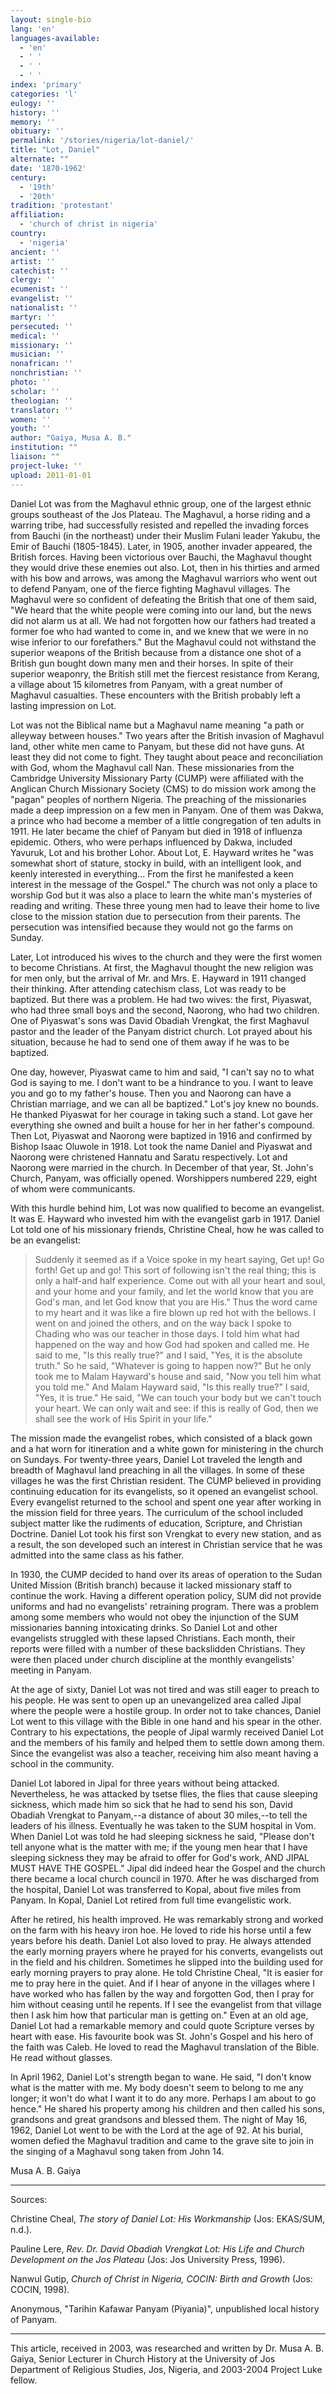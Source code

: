 ```yaml
---
layout: single-bio
lang: 'en'
languages-available:
  - 'en'
  - ' '
  - ' '
  - ' '
index: 'primary'
categories: 'l'
eulogy: ''
history: ''
memory: ''
obituary: ''
permalink: '/stories/nigeria/lot-daniel/'
title: "Lot, Daniel"
alternate: ""
date: '1870-1962'
century:
  - '19th'
  - '20th'
tradition: 'protestant'
affiliation:
  - 'church of christ in nigeria'
country:
  - 'nigeria'
ancient: ''
artist: ''
catechist: ''
clergy: ''
ecumenist: ''
evangelist: ''
nationalist: ''
martyr: ''
persecuted: ''
medical: ''
missionary: ''
musician: ''
nonafrican: ''
nonchristian: ''
photo: ''
scholar: ''
theologian: ''
translator: ''
women: ''
youth: ''
author: "Gaiya, Musa A. B."
institution: ""
liaison: ""
project-luke: ''
upload: 2011-01-01
---
```




Daniel Lot was from the Maghavul ethnic group, one of the largest ethnic groups southeast of the Jos Plateau. The Maghavul, a horse riding and a warring tribe, had successfully resisted and repelled the invading forces from Bauchi (in the northeast) under their Muslim Fulani leader Yakubu, the Emir of Bauchi (1805-1845). Later, in 1905, another invader appeared, the British forces.  Having been victorious over Bauchi, the Maghavul thought they would drive these enemies out also. Lot, then in his thirties and armed with his bow and arrows, was among the Maghavul warriors who went out to defend Panyam, one of the fierce fighting Maghavul villages. The Maghavul were so confident of defeating the British that one of them said, "We heard that the white people were coming into our land, but the news did not alarm us at all. We had not forgotten how our fathers had treated a former foe who had wanted to come in, and we knew that we were in no wise inferior to our forefathers." But the Maghavul could not withstand the superior weapons of the British because from a distance one shot of a British gun  bought down many men and their horses. In spite of their superior weaponry, the British still met the fiercest resistance from Kerang, a village about 15 kilometres from Panyam, with a great number of Maghavul casualties. These encounters with the British probably left a lasting impression on Lot.

Lot was not the Biblical name but a Maghavul name meaning "a path or alleyway between houses." Two years after the British invasion of Maghavul land, other white men came to Panyam, but these did not have guns. At least they did not come to fight. They taught about peace and reconciliation with God, whom the Maghavul call Nan. These missionaries from the Cambridge University Missionary Party (CUMP) were affiliated with the Anglican Church Missionary Society (CMS) to do mission work among the "pagan" peoples of northern Nigeria. The preaching of the missionaries made a deep impression on a few men in Panyam. One of them was Dakwa, a prince who had become a member of a little congregation of ten adults in 1911. He later became the chief of Panyam but died in 1918 of influenza epidemic. Others, who were perhaps influenced by Dakwa, included Yavuruk, Lot and his brother Lohor. About Lot, E. Hayward writes he "was somewhat short of stature, stocky in build, with an intelligent look, and keenly interested in everything... From the first he manifested a keen interest in the message of the Gospel." The church was not only a place to worship God but it was also a place to learn the white man's mysteries of reading and writing. These three young men had to leave their home to live close to the mission station due to persecution from their parents. The persecution was intensified because they would not go the farms on Sunday.

Later, Lot introduced his wives to the church and they were the first women to become Christians. At first, the Maghavul thought the new religion was for men only, but the arrival of Mr. and Mrs. E. Hayward in 1911 changed their thinking. After attending catechism class, Lot was ready to be baptized. But there was a problem. He had two wives: the first, Piyaswat, who had three small boys and the second, Naorong, who had two children. One of Piyaswat's sons was David Obadiah Vrengkat, the first Maghavul pastor and the leader of the Panyam district church. Lot prayed about his situation, because he had to send one of them away if he was to be baptized.

One day, however, Piyaswat came to him and said, "I can't say no to what God is saying to me. I don't want to be a hindrance to you. I want to leave you and go to my father's house. Then you and Naorong can have a Christian marriage, and we can all be baptized." Lot's joy knew no bounds. He thanked Piyaswat for her courage in taking such a stand. Lot gave her everything she owned and built a house for her in her father's compound. Then Lot, Piyaswat and Naorong were baptized in 1916 and  confirmed by Bishop Isaac Oluwole in 1918. Lot took the name Daniel and Piyaswat and Naorong were christened Hannatu and Saratu respectively. Lot and Naorong were married in the church. In December of that year, St. John's Church, Panyam, was officially opened. Worshippers numbered 229, eight of whom were communicants.

With this hurdle behind him, Lot was now qualified to become an evangelist. It was E. Hayward who invested him with the evangelist garb in 1917. Daniel Lot told one of his missionary friends, Christine Cheal, how he was called to be an evangelist:

> Suddenly it seemed as if a Voice spoke in my heart saying, Get up! Go forth! Get up and go! This sort of following isn't the real thing; this is only a half-and half experience. Come out with all your heart and soul, and your home and your family, and let the world know that you are God's man, and let God know that you are His." Thus the word came to my heart and it was like a fire blown up red hot with the bellows. I went on and joined the others, and on the way back I spoke to Chading who was our teacher in those days. I told him what had happened on the way and how God had spoken and called me. He said to me, "Is this really true?" and I said, "Yes, it is the absolute truth." So  he said, "Whatever is going to happen now?" But he only took me to Malam Hayward's house and said, "Now you tell him what you told me." And Malam Hayward said, "Is this really true?"  I said, "Yes, it is true." He said, "We can touch your body but we can't touch your heart. We can only wait and see: if this is really of God, then we shall see the work of His Spirit in your life."

The mission made the evangelist robes, which consisted of a black gown and a hat worn for itineration and a white gown for ministering in the church on Sundays. For twenty-three years, Daniel Lot traveled the length and breadth of Maghavul land preaching in all the villages. In some of these villages he was the first Christian resident. The CUMP believed in providing continuing education for its evangelists, so it opened an evangelist school. Every evangelist returned to the school and spent one year after working in the mission field for three years. The curriculum of the school included subject matter like the rudiments of education, Scripture, and Christian Doctrine. Daniel Lot took his first son Vrengkat to every new station, and as a result, the son developed such an interest in Christian service that he was admitted into the same class as his father.

In 1930, the CUMP decided to hand over its areas of operation to the Sudan United Mission (British branch) because it lacked missionary staff to continue the work. Having a different operation policy, SUM did not provide uniforms and had no evangelists' retraining program.  There was a problem among some members who would not obey the injunction of the SUM missionaries banning intoxicating drinks. So Daniel Lot and other evangelists struggled with these lapsed Christians. Each month, their reports were filled with a number of these backslidden Christians.  They were then placed under church discipline at the monthly evangelists' meeting in Panyam.

At the age of sixty, Daniel Lot was not tired and was still eager to preach to his people. He was sent to open up an unevangelized area called Jipal where the people were a hostile group.  In order not to take chances, Daniel Lot went to this village with the Bible in one hand and his spear in the other. Contrary to his expectations, the people of Jipal warmly received Daniel Lot and the members of his family and helped them to settle down among them. Since the evangelist was also a teacher, receiving him also meant having a school in the community.

Daniel Lot labored in Jipal for three years without being attacked.  Nevertheless, he was attacked by tsetse flies, the flies that cause sleeping sickness, which made him so sick that he had to send his son, David Obadiah Vrengkat to Panyam,--a distance of about 30 miles,--to tell the leaders of his illness. Eventually he was taken to the SUM hospital in Vom. When Daniel Lot was told he had sleeping sickness he said, "Please don't tell anyone what is the matter with me; if the young men hear that I have sleeping sickness they may be afraid to offer for God's work, AND JIPAL MUST HAVE THE GOSPEL." Jipal did indeed hear the Gospel and the church there became a local church council in 1970. After he was discharged from the hospital, Daniel Lot was transferred to Kopal, about five miles from Panyam. In Kopal, Daniel Lot retired from full time evangelistic work.

After he retired, his health improved. He was remarkably strong and worked on the farm with his heavy iron hoe. He loved to ride his horse until a few years before his death. Daniel Lot also loved to pray. He always attended the early morning prayers where he prayed for his converts, evangelists out in the field and his children. Sometimes he slipped into the building used for early morning prayers to pray alone. He told Christine Cheal, "It is easier for me to pray here in the quiet. And if I hear of anyone in the villages where I have worked who has fallen by the way and forgotten God, then I pray for him without ceasing until he repents. If I see the evangelist from that village then I ask him how that particular man is getting on." Even at an old age, Daniel Lot had a remarkable memory and could quote Scripture verses by heart with ease. His favourite book was St. John's Gospel and his hero of the faith was Caleb. He loved to read the Maghavul translation of the Bible. He read without glasses.

In April 1962, Daniel Lot's strength began to wane. He said, "I don't know what is the matter with me. My body doesn't seem to belong to me any longer; it won't do what I want it to do any more. Perhaps I am about to go hence." He shared his property among his children and then called his sons, grandsons and great grandsons and blessed them. The night of May 16, 1962, Daniel Lot went to be with the Lord at the age of 92. At his burial, women defied the Maghavul tradition and came to the grave site to join in the singing of a Maghavul song taken from John 14.

Musa A. B. Gaiya

---

Sources:

Christine Cheal, *The story of Daniel Lot: His Workmanship* (Jos: EKAS/SUM, n.d.).

Pauline Lere, *Rev. Dr. David Obadiah Vrengkat Lot: His Life and Church Development on the Jos Plateau* (Jos: Jos University Press, 1996).

Nanwul Gutip, *Church of Christ in Nigeria, COCIN: Birth and Growth* (Jos: COCIN, 1998).

Anonymous, "Tarihin Kafawar Panyam (Piyania)", unpublished local history of Panyam.

---

This article, received in 2003, was researched and written by Dr. Musa A. B. Gaiya, Senior Lecturer in Church History at the University of Jos Department of Religious Studies, Jos, Nigeria, and 2003-2004 Project Luke fellow.